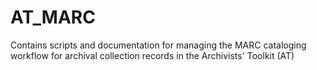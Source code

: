 AT_MARC
=======

Contains scripts and documentation for managing the MARC cataloging workflow for archival collection records in the Archivists' Toolkit (AT)